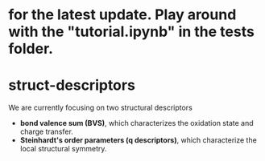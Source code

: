 # for the latest update. Play around with the "tutorial.ipynb" in the tests folder.

# struct-descriptors

We are currently focusing on two structural descriptors
- **bond valence sum (BVS)**, which characterizes the oxidation state and charge transfer.
- **Steinhardt's order parameters (q descriptors)**, which characterize the local structural symmetry.


